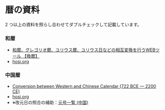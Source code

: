 # 暦の資料
2 つ以上の資料を照らし合わせてダブルチェックして記載しています。

### 和暦

* [和暦、グレゴリオ暦、ユリウス暦、ユリウス日などの相互変換を行うWEBツール 【換暦】](https://maechan.net/kanreki/index_p.php)
* [hosi.org](http://hosi.org:3000/index.html)

### 中国暦

* [Conversion between Western and Chinese Calendar (722 BCE — 2200 CE)](https://ytliu0.github.io/ChineseCalendar/index.html)
* [hosi.org](http://hosi.org:3000/index.html)
* ※改元日の照合の補助：[元号一覧 (中国)](https://ja.wikipedia.org/wiki/%E5%85%83%E5%8F%B7%E4%B8%80%E8%A6%A7_(%E4%B8%AD%E5%9B%BD))
